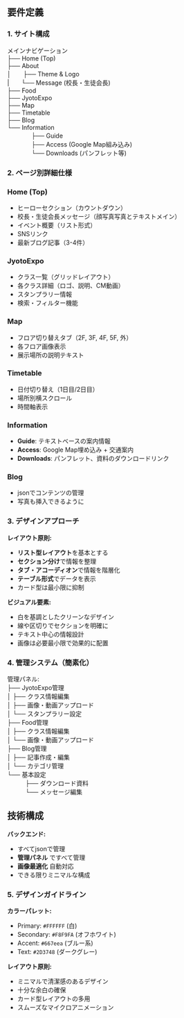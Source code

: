 ## 要件定義

### **1. サイト構成**

メインナビゲーション  
├── Home (Top)  
├── About  
│　　├── Theme & Logo  
|　　└── Message (校長・生徒会長)  
├── Food  
├── JyotoExpo  
├── Map   
├── Timetable   
├── Blog  
└── Information  
　　　　├── Guide  
　　　　├── Access (Google Map組み込み)  
　　　　└── Downloads (パンフレット等)  

### **2. ページ別詳細仕様**

### **Home (Top)**

- ヒーローセクション（カウントダウン）
- 校長・生徒会長メッセージ（顔写真写真とテキストメイン）
- イベント概要（リスト形式）
- SNSリンク
- 最新ブログ記事（3-4件）

### **JyotoExpo**

- クラス一覧（グリッドレイアウト）
- 各クラス詳細（ロゴ、説明、CM動画）
- スタンプラリー情報
- 検索・フィルター機能

### **Map**

- フロア切り替えタブ（2F, 3F, 4F, 5F, 外）
- 各フロア画像表示
- 展示場所の説明テキスト

### **Timetable**

- 日付切り替え（1日目/2日目）
- 場所別横スクロール
- 時間軸表示

### **Information**

- **Guide**: テキストベースの案内情報
- **Access**: Google Map埋め込み + 交通案内
- **Downloads**: パンフレット、資料のダウンロードリンク

### **Blog**

- jsonでコンテンツの管理
- 写真も挿入できるように

### **3. デザインアプローチ**

**レイアウト原則:**

- **リスト型レイアウト**を基本とする
- **セクション分け**で情報を整理
- **タブ・アコーディオン**で情報を階層化
- **テーブル形式**でデータを表示
- カード型は最小限に抑制

**ビジュアル要素:**

- 白を基調としたクリーンなデザイン
- 線や区切りでセクションを明確に
- テキスト中心の情報設計
- 画像は必要最小限で効果的に配置

### **4. 管理システム（簡素化）**

管理パネル:  
├── JyotoExpo管理  
│   ├── クラス情報編集  
│   ├── 画像・動画アップロード  
│   └── スタンプラリー設定  
├── Food管理  
│   ├── クラス情報編集  
│   └── 画像・動画アップロード  
├── Blog管理  
│   ├── 記事作成・編集  
│   └── カテゴリ管理  
└── 基本設定  
　　　├── ダウンロード資料  
　　　└── メッセージ編集  

## 技術構成

**バックエンド:**

- すべてjsonで管理
- **管理パネル** ですべて管理
- **画像最適化** 自動対応
- できる限りミニマルな構成

### **5. デザインガイドライン**

**カラーパレット:**

- Primary: `#FFFFFF` (白)
- Secondary: `#F8F9FA` (オフホワイト)
- Accent: `#667eea` (ブルー系)
- Text: `#2D3748` (ダークグレー)

**レイアウト原則:**

- ミニマルで清潔感のあるデザイン
- 十分な余白の確保
- カード型レイアウトの多用
- スムーズなマイクロアニメーション
